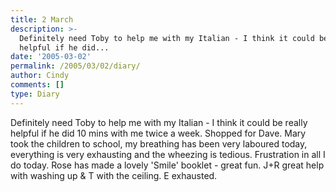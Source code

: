 ```yaml
---
title: 2 March
description: >-
  Definitely need Toby to help me with my Italian - I think it could be really
  helpful if he did...
date: '2005-03-02'
permalink: /2005/03/02/diary/
author: Cindy
comments: []
type: Diary
---
```


Definitely need Toby to help me with my Italian - I think it could be really helpful if he did 10 mins with me twice a week. Shopped for Dave. Mary took the children to school, my breathing has been very laboured today, everything is very exhausting and the wheezing is tedious. Frustration in all I do today. Rose has made a lovely 'Smile' booklet - great fun. J+R great help with washing up & T with the ceiling. E exhausted.
